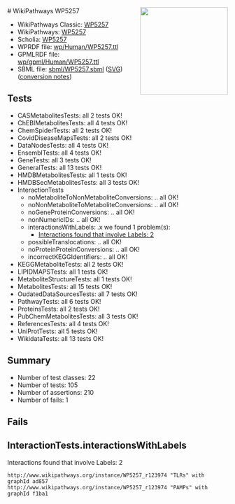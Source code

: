 <img style="float: right; width: 200px" src="../logo.png" />
# WikiPathways WP5257

* WikiPathways Classic: [WP5257](https://classic.wikipathways.org/instance/WP5257)
* WikiPathways: [WP5257](https://identifiers.org/wikipathways:WP5257)
* Scholia: [WP5257](https://scholia.toolforge.org/wikipathways/WP5257)
* WPRDF file: [wp/Human/WP5257.ttl](../wp/Human/WP5257.ttl)
* GPMLRDF file: [wp/gpml/Human/WP5257.ttl](../wp/gpml/Human/WP5257.ttl)
* SBML file: [sbml/WP5257.sbml](../sbml/WP5257.sbml) ([SVG](../sbml/WP5257.svg)) ([conversion notes](../sbml/WP5257.txt))

## Tests
* CASMetabolitesTests: all 2 tests OK!
* ChEBIMetabolitesTests: all 4 tests OK!
* ChemSpiderTests: all 2 tests OK!
* CovidDiseaseMapsTests: all 2 tests OK!
* DataNodesTests: all 4 tests OK!
* EnsemblTests: all 4 tests OK!
* GeneTests: all 3 tests OK!
* GeneralTests: all 13 tests OK!
* HMDBMetabolitesTests: all 1 tests OK!
* HMDBSecMetabolitesTests: all 3 tests OK!
* InteractionTests
    * noMetaboliteToNonMetaboliteConversions: .. all OK!
    * noNonMetaboliteToMetaboliteConversions: .. all OK!
    * noGeneProteinConversions: .. all OK!
    * nonNumericIDs: .. all OK!
    * interactionsWithLabels: .x we found 1 problem(s):
        * [Interactions found that involve Labels: 2](#630d2679)
    * possibleTranslocations: .. all OK!
    * noProteinProteinConversions: .. all OK!
    * incorrectKEGGIdentifiers: .. all OK!
* KEGGMetaboliteTests: all 2 tests OK!
* LIPIDMAPSTests: all 1 tests OK!
* MetaboliteStructureTests: all 1 tests OK!
* MetabolitesTests: all 15 tests OK!
* OudatedDataSourcesTests: all 7 tests OK!
* PathwayTests: all 6 tests OK!
* ProteinsTests: all 2 tests OK!
* PubChemMetabolitesTests: all 3 tests OK!
* ReferencesTests: all 4 tests OK!
* UniProtTests: all 5 tests OK!
* WikidataTests: all 13 tests OK!


## Summary

* Number of test classes: 22
* Number of tests: 105
* Number of assertions: 210
* Number of fails: 1

## Fails

<a name="630d2679" />

## InteractionTests.interactionsWithLabels

Interactions found that involve Labels: 2
```
http://www.wikipathways.org/instance/WP5257_r123974 "TLRs" with graphId ad857
http://www.wikipathways.org/instance/WP5257_r123974 "PAMPs" with graphId f1ba1
```

